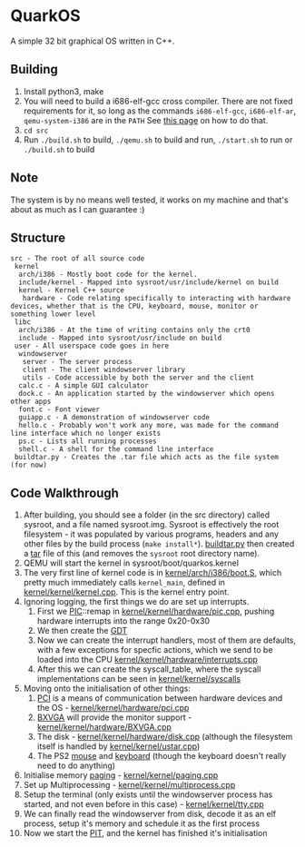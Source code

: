 # QuarkOS

A simple 32 bit graphical OS written in C++.


## Building
1. Install python3, make
2. You will need to build a i686-elf-gcc cross compiler. There are not fixed requirements for it, so long as the commands `i686-elf-gcc`, `i686-elf-ar`, `qemu-system-i386` are in the `PATH`
See [this page](https://wiki.osdev.org/GCC_Cross-Compiler) on how to do that.
3. `cd src`
4. Run `./build.sh` to build, `./qemu.sh` to build and run, `./start.sh` to run or `./build.sh` to build

## Note
The system is by no means well tested, it works on my machine and that's about as much as I can guarantee :)

## Structure
```
src - The root of all source code
 kernel
  arch/i386 - Mostly boot code for the kernel.
  include/kernel - Mapped into sysroot/usr/include/kernel on build
  kernel - Kernel C++ source
   hardware - Code relating specifically to interacting with hardware devices, whether that is the CPU, keyboard, mouse, monitor or something lower level
 libc
  arch/i386 - At the time of writing contains only the crt0
  include - Mapped into sysroot/usr/include on build
 user - All userspace code goes in here
  windowserver
   server - The server process
   client - The client windowserver library
   utils - Code accessible by both the server and the client
  calc.c - A simple GUI calculator
  dock.c - An application started by the windowserver which opens other apps
  font.c - Font viewer
  guiapp.c - A demonstration of windowserver code
  hello.c - Probably won't work any more, was made for the command line interface which no longer exists
  ps.c - Lists all running processes
  shell.c - A shell for the command line interface
 buildtar.py - Creates the .tar file which acts as the file system (for now)
```

## Code Walkthrough
1. After building, you should see a folder (in the src directory) called sysroot, and a file named sysroot.img. Sysroot is effectively the root filesystem - it was populated by various programs, headers and any other files by the build process (`make install*`). [buildtar.py](../blob/master/src/buildtar.py) then created a [tar](https://wiki.osdev.org/USTAR) file of this (and removes the `sysroot` root directory name).
2. QEMU will start the kernel in sysroot/boot/quarkos.kernel
3. The very first line of kernel code is in [kernel/arch/i386/boot.S](../blob/master/src/kernel/arch/i386/boot.S), which pretty much immediately calls `kernel_main`, defined in [kernel/kernel/kernel.cpp](../blob/master/src/kernel/kernel/kernel.cpp). This is the kernel entry point.
4. Ignoring logging, the first things we do are set up interrupts.
	1. First we [PIC](https://wiki.osdev.org/PIC)::remap in [kernel/kernel/hardware/pic.cpp](../blob/master/src/kernel/kernel/hardware/pic.cpp), pushing hardware interrupts into the range 0x20-0x30
	2. We then create the [GDT](https://wiki.osdev.org/GDT)
	3. Now we can create the interrupt handlers, most of them are defaults, with a few exceptions for specfic actions, which we send to be loaded into the CPU [kernel/kernel/hardware/interrupts.cpp](../blob/master/src/kernel/kernel/hardware/interrupts.cpp)
	4. After this we can create the syscall_table, where the syscall implementations can be seen in [kernel/kernel/syscalls](../blob/master/src/kernel/kernel/syscalls.hpp)
5. Moving onto the initialisation of other things:
	1. [PCI](https://wiki.osdev.org/PCI) is a means of communication between hardware devices and the OS - [kernel/kernel/hardware/pci.cpp](../blob/master/src/kernel/kernel/hardware/pci.cpp)
	2. [BXVGA](https://wiki.osdev.org/BGA) will provide the monitor support - [kernel/kernel/hardware/BXVGA.cpp](../blob/master/src/kernel/kernel/hardware/BXVGA.cpp)
	3. The disk - [kernel/kernel/hardware/disk.cpp](../blob/master/src/kernel/kernel/hardware/disk.cpp) (although the filesystem itself is handled by [kernel/kernel/ustar.cpp](../blob/master/src/kernel/kernel/ustar.cpp))
	4. The PS2 [mouse](../blob/master/src/kernel/kernel/hardware/mouse.cpp) and [keyboard](../blob/master/src/kernel/kernel/hardware/keyboard.cpp) (though the keyboard doesn't really need to do anything) 
6. Initialise memory [paging](https://wiki.osdev.org/Paging) - [kernel/kernel/paging.cpp](../blob/master/src/kernel/kernel/paging.cpp)
7. Set up Multiprocessing - [kernel/kernel/multiprocess.cpp](../blob/master/src/kernel/kernel/multiprocess.cpp)
8. Setup the terminal (only exists until the windowserver process has started, and not even before in this case) - [kernel/kernel/tty.cpp](../blob/master/src/kernel/kernel/tty.cpp)
9. We can finally read the windowserver from disk, decode it as an elf process, setup it's memory and schedule it as the first process
10. Now we start the [PIT](https://wiki.osdev.org/PIT), and the kernel has finished it's initialisation